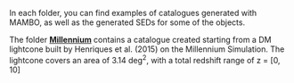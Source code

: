 In each folder, you can find examples of catalogues generated with MAMBO, as well as the generated SEDs for some of the objects.

The folder [**Millennium**](https://github.com/xalolo/MAMBO/tree/main/Example%20catalogues/Millennium) contains a catalogue created starting from a DM lightcone built by Henriques et al. (2015) on the Millennium Simulation. The lightcone covers an area of 3.14 deg<sup>2</sup>, with a total redshift range of z = [0, 10]
